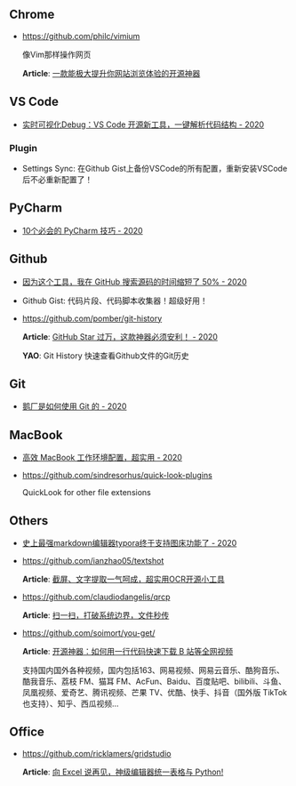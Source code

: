 
## Chrome

- <https://github.com/philc/vimium>

    像Vim那样操作网页

    **Article**: [一款能极大提升你网站浏览体验的开源神器](https://mp.weixin.qq.com/s/W8L3JfLHrlupdCpe5DhlHA)


## VS Code

- [实时可视化Debug：VS Code 开源新工具，一键解析代码结构 - 2020](https://mp.weixin.qq.com/s?__biz=MzI4MDYzNzg4Mw==&mid=2247492092&idx=3&sn=8ff84ed3853f0d6e529a667ddc5d6bf6)

### Plugin

- Settings Sync: 在Github Gist上备份VSCode的所有配置，重新安装VSCode后不必重新配置了！


## PyCharm

- [10个必会的 PyCharm 技巧 - 2020](https://mp.weixin.qq.com/s/d8Zia5P6qtGWpoQXr9Ic-g)


## Github

- [因为这个工具，我在 GitHub 搜索源码的时间缩短了 50% - 2020](https://mp.weixin.qq.com/s?__biz=MzIwOTc2MTUyMg==&mid=2247496468&idx=2&sn=51a91acbf19eb81924db30c5d7749c49)

- Github Gist: 代码片段、代码脚本收集器！超级好用！

- <https://github.com/pomber/git-history>

    **Article**: [GitHub Star 过万，这款神器必须安利！ - 2020](https://mp.weixin.qq.com/s/nDGnpIDeuWMuGl8fxYHA1g)

    **YAO**: Git History 快速查看Github文件的Git历史


## Git

- [鹅厂是如何使用 Git 的 - 2020](https://mp.weixin.qq.com/s/8dpDfIP1SMGNQ2Dv0exagQ)



## MacBook

- [高效 MacBook 工作环境配置，超实用 - 2020](https://mp.weixin.qq.com/s/zCieNAZMXAvkNQkTJhgVsQ)

- <https://github.com/sindresorhus/quick-look-plugins>

    QuickLook for other file extensions


## Others

- [史上最强markdown编辑器typora终于支持图床功能了 - 2020](https://zhuanlan.zhihu.com/p/137310314)

- <https://github.com/ianzhao05/textshot>

    **Article**: [截屏、文字提取一气呵成，超实用OCR开源小工具](https://mp.weixin.qq.com/s/cKR3B6Av_C4nBzMeAoDYEA)

- <https://github.com/claudiodangelis/qrcp>

    **Article**: [扫一扫，打破系统边界，文件秒传](https://mp.weixin.qq.com/s/Ljyo-1kU02ShJ3NTGGmczA)

- <https://github.com/soimort/you-get/>

    **Article**: [开源神器：如何用一行代码快速下载 B 站等全网视频](https://mp.weixin.qq.com/s/iOjWJPdlk4zpEeFTO9mR9w)

    支持国内国外各种视频，国内包括163、网易视频、网易云音乐、酷狗音乐、酷我音乐、荔枝 FM、猫耳 FM、AcFun、Baidu、百度贴吧、bilibili、斗鱼、凤凰视频、爱奇艺、腾讯视频、芒果 TV、优酷、快手、抖音（国外版 TikTok 也支持）、知乎、西瓜视频...



## Office

- <https://github.com/ricklamers/gridstudio>

    **Article**: [向 Excel 说再见，神级编辑器统一表格与 Python!](https://mp.weixin.qq.com/s/YBpNM0yO38ut4pvRVxYA3w)

